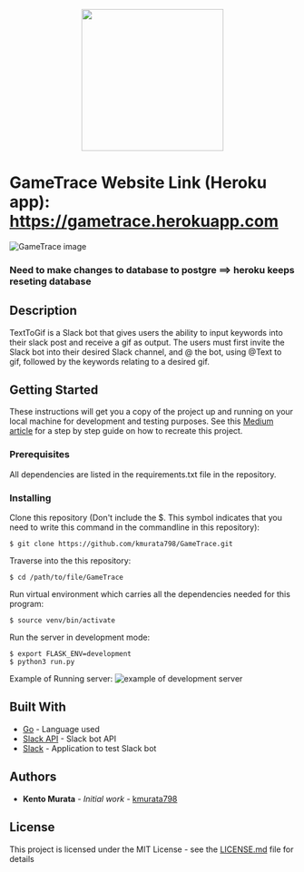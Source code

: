<p align="center">
  <img src="gopher-typing.gif" height="250">
</p>

# GameTrace Website Link (Heroku app):  https://gametrace.herokuapp.com
![GameTrace image](/images/GameTrace-Thumbnail.jpg)

### Need to make changes to database to postgre ==> heroku keeps reseting database


## Description

TextToGif is a Slack bot that gives users the ability to input keywords into their slack post and receive a gif as output.
The users must first invite the Slack bot into their desired Slack channel, and @ the bot, using @Text to gif, followed by the keywords relating to a desired gif.

## Getting Started

These instructions will get you a copy of the project up and running on your local machine for development and testing purposes. See this [Medium article](https://levelup.gitconnected.com/text-to-gif-a-slack-bot-made-with-go-22ed2a54a07b) for a step by step guide on how to recreate this project.

### Prerequisites

All dependencies are listed in the requirements.txt file in the repository.

### Installing

Clone this repository (Don't include the $. This symbol indicates that you need to write this command in the commandline in this repository):

```
$ git clone https://github.com/kmurata798/GameTrace.git
```

Traverse into the this repository:

```
$ cd /path/to/file/GameTrace
```

Run virtual environment which carries all the dependencies needed for this program:

```
$ source venv/bin/activate
```

Run the server in development mode:

```
$ export FLASK_ENV=development
$ python3 run.py
```

Example of Running server:
![example of development server](images/GameTrace-installment.png)

## Built With

* [Go](https://golang.org) - Language used
* [Slack API](https://api.slack.com/apps?new_classic_app=1) - Slack bot API
* [Slack](https://slack.com) - Application to test Slack bot

## Authors

* **Kento Murata** - *Initial work* - [kmurata798](https://github.com/kmurata798)

## License

This project is licensed under the MIT License - see the [LICENSE.md](LICENSE.md) file for details
